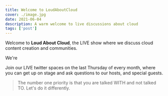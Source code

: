 ```yaml
---
title: Welcome to LoudAboutCloud
cover: ./image.jpg
date: 2021-06-04
description: A warm welcome to live discussions about cloud
tags: ['post']
---
```


Welcome to **Loud About Cloud**, the LIVE show where we discuss cloud content creation and communities.

We're 

Join our LIVE twitter spaces on the last Thursday of every month, where you can get up on stage and ask questions to our hosts, and special guests.

> The number one priority is that you are talked WITH and not talked TO. Let's do it differently.